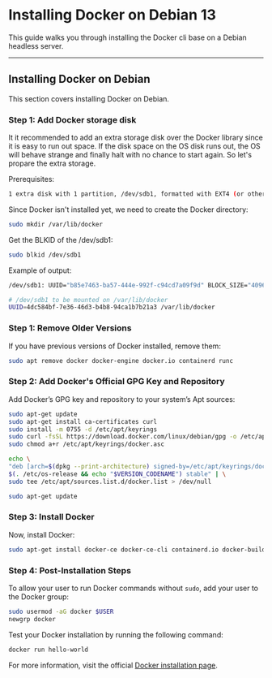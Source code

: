 # Installing Docker on Debian 13

This guide walks you through installing the Docker cli base on a Debian headless server.

---

## Installing Docker on Debian

This section covers installing Docker on Debian.

### Step 1: Add Docker storage disk

It it recommended to add an extra storage disk over the Docker library since it is easy to run out space. If the disk space on the OS disk runs out, the OS will behave strange and finally halt with no chance to start again.
So let's propare the extra storage.

Prerequisites:

```bash
1 extra disk with 1 partition, /dev/sdb1, formatted with EXT4 (or other).
```

Since Docker isn't installed yet, we need to create the Docker directory:

```bash
sudo mkdir /var/lib/docker
```

Get the BLKID of the /dev/sdb1:

```bash
sudo blkid /dev/sdb1
```

Example of output:

```bash
/dev/sdb1: UUID="b85e7463-ba57-444e-992f-c94cd7a09f9d" BLOCK_SIZE="4096" TYPE="ext4" PARTUUID="4db7408d-01"
```



```bash
# /dev/sdb1 to be mounted on /var/lib/docker
UUID=4dc584bf-7e36-46d3-b4b8-94ca1b7b21a3 /var/lib/docker                ext4    defaults 0       2
```




### Step 1: Remove Older Versions

If you have previous versions of Docker installed, remove them:

```bash
sudo apt remove docker docker-engine docker.io containerd runc
```

### Step 2: Add Docker's Official GPG Key and Repository

Add Docker’s GPG key and repository to your system’s Apt sources:

```bash
sudo apt-get update
sudo apt-get install ca-certificates curl
sudo install -m 0755 -d /etc/apt/keyrings
sudo curl -fsSL https://download.docker.com/linux/debian/gpg -o /etc/apt/keyrings/docker.asc
sudo chmod a+r /etc/apt/keyrings/docker.asc
```
```bash
echo \
"deb [arch=$(dpkg --print-architecture) signed-by=/etc/apt/keyrings/docker.asc] https://download.docker.com/linux/debian \
$(. /etc/os-release && echo "$VERSION_CODENAME") stable" | \
sudo tee /etc/apt/sources.list.d/docker.list > /dev/null
```
```bash
sudo apt-get update
```

### Step 3: Install Docker

Now, install Docker:

```bash
sudo apt-get install docker-ce docker-ce-cli containerd.io docker-buildx-plugin docker-compose-plugin
```

### Step 4: Post-Installation Steps

To allow your user to run Docker commands without `sudo`, add your user to the Docker group:

```bash
sudo usermod -aG docker $USER
newgrp docker
```

Test your Docker installation by running the following command:

```bash
docker run hello-world
```

For more information, visit the official [Docker installation page](https://docs.docker.com/engine/install/debian/).
